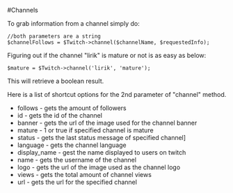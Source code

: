 #Channels

To grab information from a channel simply do:

    //both parameters are a string
    $channelFollows = $Twitch->channel($channelName, $requestedInfo);

Figuring out if the channel "lirik" is mature or not is as easy as below:

    $mature = $Twitch->channel('lirik', 'mature');
    
This will retrieve a boolean result.


Here is a list of shortcut options for the 2nd parameter of "channel" method.

- follows - gets the amount of followers
- id - gets the id of the channel
- banner - gets the url of the image used for the channel banner
- mature - 1 or true if specified channel is mature
- status - gets the last status message of specified channel]
- language - gets the channel language
- display_name - gest the name displayed to users on twitch
- name - gets the username of the channel
- logo - gets the url of the image used as the channel logo
- views - gets the total amount of channel views
- url - gets the url for the specified channel
